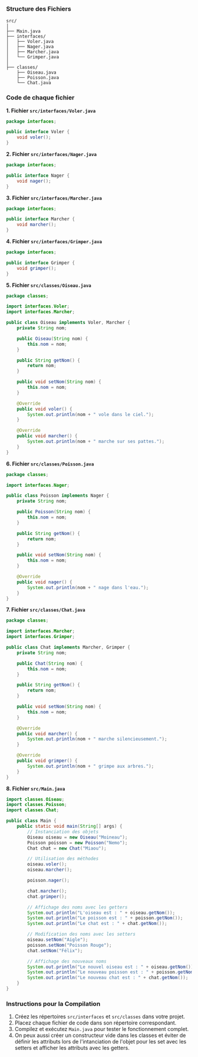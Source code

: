 ### Structure des Fichiers
```
src/
│
├── Main.java
├── interfaces/
│   ├── Voler.java
│   ├── Nager.java
│   ├── Marcher.java
│   └── Grimper.java
│
├── classes/
    ├── Oiseau.java
    ├── Poisson.java
    └── Chat.java
```

### Code de chaque fichier

**1. Fichier `src/interfaces/Voler.java`**
```java
package interfaces;

public interface Voler {
    void voler();
}
```

**2. Fichier `src/interfaces/Nager.java`**
```java
package interfaces;

public interface Nager {
    void nager();
}
```

**3. Fichier `src/interfaces/Marcher.java`**
```java
package interfaces;

public interface Marcher {
    void marcher();
}
```

**4. Fichier `src/interfaces/Grimper.java`**
```java
package interfaces;

public interface Grimper {
    void grimper();
}
```

**5. Fichier `src/classes/Oiseau.java`**
```java
package classes;

import interfaces.Voler;
import interfaces.Marcher;

public class Oiseau implements Voler, Marcher {
    private String nom;

    public Oiseau(String nom) {
        this.nom = nom;
    }

    public String getNom() {
        return nom;
    }

    public void setNom(String nom) {
        this.nom = nom;
    }

    @Override
    public void voler() {
        System.out.println(nom + " vole dans le ciel.");
    }

    @Override
    public void marcher() {
        System.out.println(nom + " marche sur ses pattes.");
    }
}
```

**6. Fichier `src/classes/Poisson.java`**
```java
package classes;

import interfaces.Nager;

public class Poisson implements Nager {
    private String nom;

    public Poisson(String nom) {
        this.nom = nom;
    }

    public String getNom() {
        return nom;
    }

    public void setNom(String nom) {
        this.nom = nom;
    }

    @Override
    public void nager() {
        System.out.println(nom + " nage dans l'eau.");
    }
}
```

**7. Fichier `src/classes/Chat.java`**
```java
package classes;

import interfaces.Marcher;
import interfaces.Grimper;

public class Chat implements Marcher, Grimper {
    private String nom;

    public Chat(String nom) {
        this.nom = nom;
    }

    public String getNom() {
        return nom;
    }

    public void setNom(String nom) {
        this.nom = nom;
    }

    @Override
    public void marcher() {
        System.out.println(nom + " marche silencieusement.");
    }

    @Override
    public void grimper() {
        System.out.println(nom + " grimpe aux arbres.");
    }
}
```

**8. Fichier `src/Main.java`**
```java
import classes.Oiseau;
import classes.Poisson;
import classes.Chat;

public class Main {
    public static void main(String[] args) {
        // Instanciation des objets
        Oiseau oiseau = new Oiseau("Moineau");
        Poisson poisson = new Poisson("Nemo");
        Chat chat = new Chat("Miaou");

        // Utilisation des méthodes
        oiseau.voler();
        oiseau.marcher();

        poisson.nager();

        chat.marcher();
        chat.grimper();

        // Affichage des noms avec les getters
        System.out.println("L'oiseau est : " + oiseau.getNom());
        System.out.println("Le poisson est : " + poisson.getNom());
        System.out.println("Le chat est : " + chat.getNom());

        // Modification des noms avec les setters
        oiseau.setNom("Aigle");
        poisson.setNom("Poisson Rouge");
        chat.setNom("Félix");

        // Affichage des nouveaux noms
        System.out.println("Le nouvel oiseau est : " + oiseau.getNom());
        System.out.println("Le nouveau poisson est : " + poisson.getNom());
        System.out.println("Le nouveau chat est : " + chat.getNom());
    }
}
```

### Instructions pour la Compilation
1. Créez les répertoires `src/interfaces` et `src/classes` dans votre projet.
2. Placez chaque fichier de code dans son répertoire correspondant.
3. Compilez et exécutez `Main.java` pour tester le fonctionnement complet.
4. On peux aussi créer un constructeur vide dans les classes et éviter de définir les attributs lors de l'intanciation de l'objet pour les set avec les setters et afficher les attributs avec les getters.  


